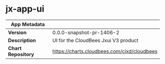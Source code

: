 # jx-app-ui

|App Metadata||
|---|---|
| **Version** | 0.0.0-snapshot-pr-1406-2 |
| **Description** | UI for the CloudBees Jxui V3 product |
| **Chart Repository** | https://charts.cloudbees.com/cjxd/cloudbees |
